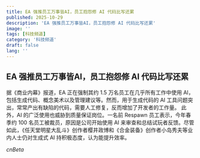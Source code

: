 ```yaml
---
title: EA 强推员工万事皆AI，员工抱怨修 AI 代码比写还累
published: 2025-10-29
description: 'EA 强推员工万事皆AI，员工抱怨修 AI 代码比写还累'
image: ''
tags: [科技频道]
category: '科技频道'
draft: false
lang: ''
---
```


## EA 强推员工万事皆AI，员工抱怨修 AI 代码比写还累

据《商业内幕》报道，EA 正在强制其约 1.5 万名员工在几乎所有工作中使用 AI，包括生成代码、概念美术以及管理建议等。然而，用于生成代码的 AI 工具问题突出，常常产出有缺陷的代码，需要人工修复，反而增加了开发者的工作量。
此外，AI 的广泛使用也威胁到质量保证岗位。一名前 Respawn 员工表示，今年春季约 100 名员工被裁员，原因是公司开始使用 AI 来审查和总结试玩者反馈。尽管如此，《任天堂明星大乱斗》创作者樱井政博和《合金装备》创作者小岛秀夫等业内人士仍对生成式 AI 持积极态度，认为能提升效率。

*cnBeta*
